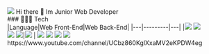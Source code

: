<img src="https://img.shields.io/badge/-Javascript-000000?style=flat&logo=Javascript"/>
Hi there 👋 Im Junior Web Developer </br>
### 🧑🏻‍💻 Tech </br>
|Language|Web Front-End|Web Back-End|
|---|---------|---|
|<img src="https://img.shields.io/badge/JavaScript-f7df11?style=flat-square&logo=JavaScript&logoColor=black"/> <img src="https://img.shields.io/badge/TypeScript-007ACC?style=flat-square&logo=TypeScript&logoColor=white"/> <br> <img src="https://img.shields.io/badge/C++-007396?style=flat-square&logo=c%2B%2B&logoColor=white"/> <img src="https://img.shields.io/badge/Python3-306998?style=flat-square&logo=python&logoColor=white"/>|<img src="https://img.shields.io/badge/React-61dafb?style=flat-square&logo=React&logoColor=black"/> | <img src="https://img.shields.io/badge/Express-eeeeee?style=flat-square&logo=Express&logoColor=white"/> <img src="https://img.shields.io/badge/Koa-eeeeee?style=flat-square&logo=Koa&logoColor=white/> <br>
  <img src="https://img.shields.io/badge/MongoDB-47A248?style=flat-square&logo=MongoDB&logoColor=white"/>
  <img src="https://img.shields.io/badge/MySQL-4479A1?style=flat-square&logo=MySQL&logoColor=white"/>
<img src="https://img.shields.io/youtube/channel/subscribers/UCbz860KglXxaMV2eKPDW4eg?label=study%20%26%20Morning%20routine%20with%20Gyu%20Jeong"/>
https://www.youtube.com/channel/UCbz860KglXxaMV2eKPDW4eg
<!--
**pavk96/pavk96** is a ✨ _special_ ✨ repository because its `README.md` (this file) appears on your GitHub profile.

Here are some ideas to get you started:

- 🔭 I’m currently working on ...
- 🌱 I’m currently learning ...
- 👯 I’m looking to collaborate on ...
- 🤔 I’m looking for help with ...
- 💬 Ask me about ...
- 📫 How to reach me: ...
- 😄 Pronouns: ...
- ⚡ Fun fact: ...
-->
